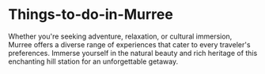 # Things-to-do-in-Murree
Whether you're seeking adventure, relaxation, or cultural immersion, Murree offers a diverse range of experiences that cater to every traveler's preferences. Immerse yourself in the natural beauty and rich heritage of this enchanting hill station for an unforgettable getaway.
